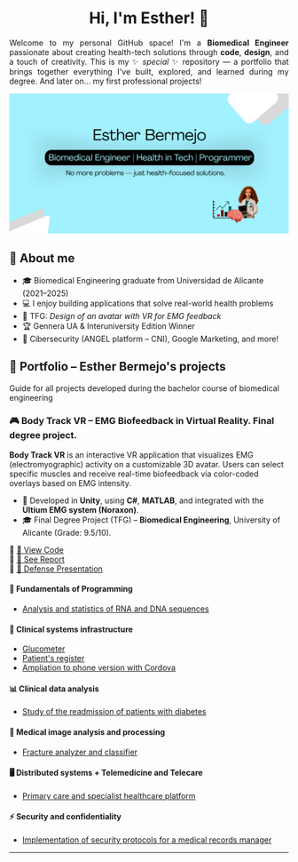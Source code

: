 <div align="center">
  <h1>Hi, I'm Esther! 👋</h1>
</div>

<p align="justify">
  Welcome to my personal GitHub space!  
  I'm a <strong>Biomedical Engineer</strong> passionate about creating health-tech solutions through <strong>code</strong>, <strong>design</strong>, and a touch of creativity.  
  This is my ✨ <em>special</em> ✨ repository — a portfolio that brings together everything I've built, explored, and learned during my degree.  
  And later on... my first professional projects!
</p>

<div align="center">
  <img src="img/banner.png" alt="Banner" style="max-width:100%; height:auto;">
</div>

<h2>🧠 About me</h2>

<ul>
  <li>🎓 Biomedical Engineering graduate from Universidad de Alicante (2021–2025)</li>
  <li>💻 I enjoy building applications that solve real-world health problems</li>
  <li>🚀 TFG: <em>Design of an avatar with VR for EMG feedback</em></li>
  <li>🏆 Gennera UA & Interuniversity Edition Winner</li>
  <li>🔐 Cibersecurity (ANGEL platform – CNI), Google Marketing, and more!</li>
</ul>

<h2>📁 Portfolio – Esther Bermejo's projects</h2>
<p>Guide for all projects developed during the bachelor course of biomedical engineering</p>

<h3>🎮 Body Track VR – EMG Biofeedback in Virtual Reality. Final degree project.</h3>
<p><strong>Body Track VR</strong> is an interactive VR application that visualizes EMG (electromyographic) activity on a customizable 3D avatar. Users can select specific muscles and receive real-time biofeedback via color-coded overlays based on EMG intensity.</p>

<ul>
  <li>🧠 Developed in <strong>Unity</strong>, using <strong>C#</strong>, <strong>MATLAB</strong>, and integrated with the <strong>Ultium EMG system (Noraxon)</strong>.</li>
  <li>🎓 Final Degree Project (TFG) – <strong>Biomedical Engineering</strong>, University of Alicante (Grade: 9.5/10).</li>
</ul>

<p>
  🔗 <a href="https://github.com/estherbermejo/tfg-rv_avatar_design_for_emg_biofeedback/tree/main/Scripts">📂 View Code</a><br>
  🔗 <a href="https://github.com/estherbermejo/tfg-rv_avatar_design_for_emg_biofeedback/blob/main/memoria.pdf">📄 See Report</a><br>
  🔗 <a href="https://www.canva.com/design/DAGs942APQg/jBIzGY0BiNMfOCBnd0tItw/watch?utm_content=DAGs942APQg&utm_campaign=designshare&utm_medium=link2&utm_source=uniquelinks&utlId=h15eaddfdf9">🎥 Defense Presentation</a>
</p>

<h4>🧬 Fundamentals of Programming</h4>
<ul>
  <li><a href="https://github.com/estherbermejo/dna_stadistics.git">Analysis and statistics of RNA and DNA sequences</a></li>
</ul>

<h4>💉 Clinical systems infrastructure</h4>
<ul>
  <li><a href="https://github.com/estherbermejo/glucometer">Glucometer</a></li>
  <li><a href="https://github.com/estherbermejo/patients_register">Patient's register</a></li>
  <li><a href="https://github.com/estherbermejo/phone-version-of-glucometer-and-patient-s-data">Ampliation to phone version with Cordova</a></li>
</ul>

<h4>📊 Clinical data analysis</h4>
<ul>
  <li><a href="https://github.com/estherbermejo/readmission-of-patients-with-diabetes">Study of the readmission of patients with diabetes</a></li>
</ul>

<h4>🩻 Medical image analysis and processing</h4>
<ul>
  <li><a href="https://github.com/estherbermejo/fracture-analyzer-and-classifier">Fracture analyzer and classifier</a></li>
</ul>

<h4>🖥️ Distributed systems + Telemedicine and Telecare</h4>
<ul>
  <li><a href="https://github.com/estherbermejo/primary-care-and-specialist-healthcare-platform">Primary care and specialist healthcare platform</a></li>
</ul>

<h4>⚡ Security and confidentiality</h4>
<ul>
  <li><a href="https://github.com/estherbermejo/medical-records-manager">Implementation of security protocols for a medical records manager</a></li>
</ul>

<hr />
